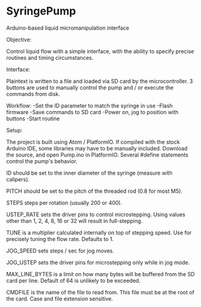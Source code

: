 # SyringePump
Arduino-based liquid micromanipulation interface


Objective:

Control liquid flow with a simple interface, with the ability to specify precise routines and timing circumstances.

Interface:

Plaintext is written to a file and loaded via SD card by the microcontroller. 3 buttons are used to manually control the pump and / or execute the commands from disk.

Workflow:
-Set the ID parameter to match the syringe in use
-Flash firmware
-Save commands to SD card
-Power on, jog to position with buttons
-Start routine

Setup:

The project is built using Atom / PlatformIO. If compiled with the stock Arduino IDE, some libraries may have to be manually included.
Download the source, and open Pump.ino in PlatformIO. Several #define statements control the pump's behavior.

ID should be set to the inner diameter of the syringe (measure with calipers).

PITCH should be set to the pitch of the threaded rod (0.8 for most M5).

STEPS steps per rotation (usually 200 or 400).

USTEP_RATE sets the driver pins to control microstepping. Using values other than 1, 2, 4, 8, 16 or 32 will result in full-stepping.

TUNE is a multiplier calculated internally on top of stepping speed. Use for precisely tuning the flow rate. Defaults to 1.

JOG_SPEED sets steps / sec for jog moves.

JOG_USTEP sets the driver pins for microstepping only while in jog mode.

MAX_LINE_BYTES is a limit on how many bytes will be buffered from the SD card per line. Default of 64 is unlikely to be exceeded.

CMDFILE is the name of the file to read from. This file must be at the root of the card. Case and file extension sensitive.
